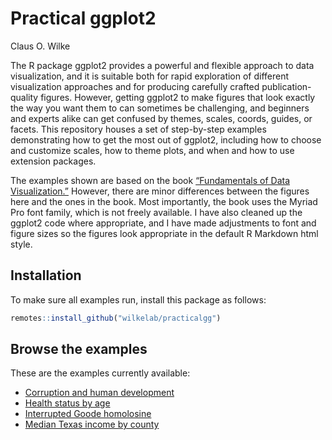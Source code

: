 
<!-- README.md is generated from README.Rmd. Please edit that file -->

# Practical ggplot2

Claus O. Wilke

The R package ggplot2 provides a powerful and flexible approach to data
visualization, and it is suitable both for rapid exploration of
different visualization approaches and for producing carefully crafted
publication-quality figures. However, getting ggplot2 to make figures
that look exactly the way you want them to can sometimes be challenging,
and beginners and experts alike can get confused by themes, scales,
coords, guides, or facets. This repository houses a set of step-by-step
examples demonstrating how to get the most out of ggplot2, including how
to choose and customize scales, how to theme plots, and when and how to
use extension packages.

The examples shown are based on the book [“Fundamentals of Data
Visualization.”](https://serialmentor.com/dataviz) However, there are
minor differences between the figures here and the ones in the book.
Most importantly, the book uses the Myriad Pro font family, which is not
freely available. I have also cleaned up the ggplot2 code where
appropriate, and I have made adjustments to font and figure sizes so the
figures look appropriate in the default R Markdown html style.

## Installation

To make sure all examples run, install this package as follows:

``` r
remotes::install_github("wilkelab/practicalgg")
```

## Browse the examples

These are the examples currently available:

  - [Corruption and human
    development](https://wilkelab.org/practicalgg/articles/corruption_human_development.html)
  - [Health status by
    age](https://wilkelab.org/practicalgg/articles/health_status.html)
  - [Interrupted Goode
    homolosine](https://wilkelab.org/practicalgg/articles/goode.html)
  - [Median Texas income by
    county](https://wilkelab.org/practicalgg/articles/Texas_income.html)

